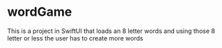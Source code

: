 # wordGame
This is a project in SwiftUI that loads an 8 letter words and using those 8 letter or less the user has to create more words
